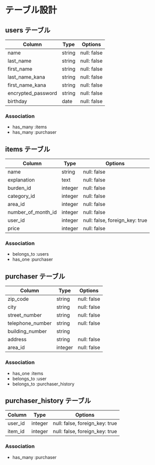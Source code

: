 # テーブル設計

## users テーブル

| Column             | Type   | Options     |
| ------------------ | ------ | ----------- |
| name               | string | null: false |
| last_name          | string | null: false |
| first_name         | string | null: false |
| last_name_kana     | string | null: false |
| first_name_kana    | string | null: false |
| encrypted_password | string | null: false |
| birthday           | date   | null: false |

### Association

- has_many :items
- has_many :purchaser

## items テーブル

 Column              | Type    | Options                        |
| ------------------ | ------- | ------------------------------ |
| name               | string  | null: false                    |
| explanation        | text    | null: false                    |
| burden_id          | integer | null: false                    |
| category_id        | integer | null: false                    |
| area_id            | integer | null: false                    |
| number_of_month_id | integer | null: false                    |
| user_id            | integer | null: false, foreign_key: true |
| price              | integer | null: false                    |

### Association

- belongs_to :users
- has_one    :purchaser


## purchaser テーブル
 Column              | Type   | Options     |
| ------------------ | ------ | ----------- |
| zip_code           | string | null: false |
| city               | string | null: false |
| street_number      | string | null: false |
| telephone_number   | string | null: false |
| building_number    | string |             |
| address            | string | null: false |
| area_id            | integer| null: false |
### Association

- has_one    :items
- belongs_to :user
- belongs_to :purchaser_history


## purchaser_history テーブル

| Column  | Type       | Options                        |
| ------- | ---------- | ------------------------------ |
| user_id | integer    | null: false, foreign_key: true |
| item_id | integer    | null: false, foreign_key: true |

### Association

- has_many   :purchaser

